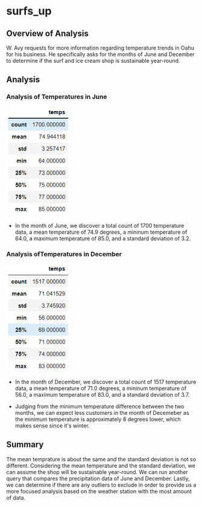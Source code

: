 # surfs_up

## Overview of Analysis
W. Avy requests for more information regarding temperature trends in Oahu for his business. He specifically asks for the months of June and December to determine if the surf and ice cream shop is sustainable year-round.


## Analysis

### Analysis of Temperatures in June
![](Resources/june_temp.png)

- In the month of June, we discover a total count of 1700 temperature data, a mean temperature of 74.9 degrees, a mininum temperature of 64.0,  a maximum temperature of 85.0, and a standard deviation of 3.2.

### Analysis ofTemperatures in December
![](Resources/dec_temp.png)

- In the month of December, we discover a total count of 1517 temperature data, a mean temperature of 71.0 degrees, a mininum temperature of 56.0, a maximum temperature of 83.0, and a standard deviation of 3.7.

- Judging from the minimum temperature difference between the two months, we can expect less customers in the month of Decemeber as the minimum temperature is approximately 8 degrees lower, which makes sense since it's winter. 

## Summary
The mean temprature is about the same and the standard deviation is not so different. Considering the mean temperature and the standard deviation, we can assume the shop will be sustainable year-round. We can run another query that compares the precipitation data of June and December. Lastly, we can determine if there are any outliers to exclude in order to provide us a more focused analysis based on the weather station with the most amount of data.
